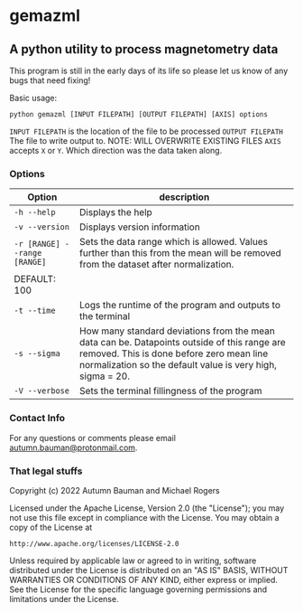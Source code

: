 # gemazml
## A python utility to process magnetometry data

This program is still in the early days of its life so please let us know of any bugs that need fixing!

Basic usage:
```
python gemazml [INPUT FILEPATH] [OUTPUT FILEPATH] [AXIS] options
```
`INPUT FILEPATH` is the location of the file to be processed
`OUTPUT FILEPATH` The file to write output to. NOTE: WILL OVERWRITE EXISTING FILES
`AXIS` accepts `X` or `Y`. Which direction was the data taken along.
### Options
|Option | description|
|-------|------------|
|`-h --help` | Displays the help|
|`-v --version` | Displays version information |
|`-r [RANGE] --range [RANGE]` |   Sets the data range which is allowed. Values further than this from the mean will be removed from the dataset after normalization.
DEFAULT: 100|
|`-t --time` | Logs the runtime of the program and outputs to the terminal |
|`-s --sigma` | How many standard deviations from the mean data can be. Datapoints outside of this range are removed. This is done before zero mean line normalization so the default value is very high, sigma = 20. |
|`-V --verbose` | Sets the terminal fillingness of the program |

### Contact Info

For any questions or comments please email autumn.bauman@protonmail.com.

### That legal stuffs
Copyright (c) 2022 Autumn Bauman and Michael Rogers

Licensed under the Apache License, Version 2.0 (the "License");
you may not use this file except in compliance with the License.
You may obtain a copy of the License at

    http://www.apache.org/licenses/LICENSE-2.0

Unless required by applicable law or agreed to in writing, software
distributed under the License is distributed on an "AS IS" BASIS,
WITHOUT WARRANTIES OR CONDITIONS OF ANY KIND, either express or implied.
See the License for the specific language governing permissions and
limitations under the License.
